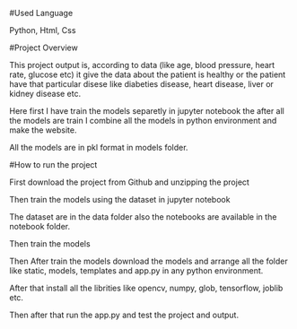 #Used Language

Python, Html, Css

#Project Overview

This project output is, according to data (like age, blood pressure, heart rate, glucose etc) it give the data about the patient is healthy or the patient have that particular disese like diabeties disease, heart 
disease, liver or kidney disease etc.

Here first I have train the models separetly in jupyter notebook the after all the models are train I combine all the models in python environment and make the website.

All the models are in pkl format in models folder.

#How to run the project

First download the project from Github and unzipping the project

Then train the models using the dataset in jupyter notebook

The dataset are in the data folder also the notebooks are available in the notebook folder.

Then train the models 

Then After train the models download the models and arrange all the folder like static, models, templates and app.py in any python environment.

After that install all the librities like opencv,  numpy,  glob, tensorflow, joblib etc.

Then after that run the app.py and test the project and output.
